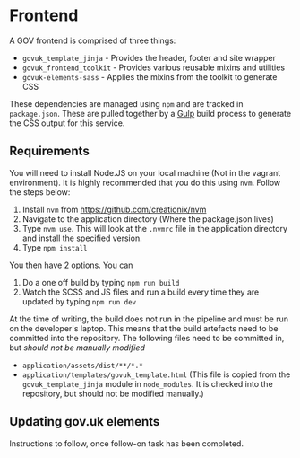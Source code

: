 # Frontend

A GOV frontend is comprised of three things:

- `govuk_template_jinja` - Provides the header, footer and site wrapper
- `govuk_frontend_toolkit` - Provides various reusable mixins and utilities
- `govuk-elements-sass` - Applies the mixins from the toolkit to generate CSS

These dependencies are managed using `npm` and are tracked in `package.json`. These are pulled together by a [Gulp](http://gulpjs.com/) build process to generate the CSS output for this service.

## Requirements

You will need to install Node.JS on your local machine (Not in the vagrant environment). It is highly recommended that you do this using `nvm`. Follow the steps below:

1) Install `nvm` from https://github.com/creationix/nvm
2) Navigate to the application directory (Where the package.json lives)
3) Type `nvm use`. This will look at the `.nvmrc` file in the application directory and install the specified version.
4) Type `npm install`

You then have 2 options. You can

1) Do a one off build by typing `npm run build`
2) Watch the SCSS and JS files and run a build every time they are updated by typing `npm run dev`

At the time of writing, the build does not run in the pipeline and must be run on the developer's laptop. This means that the build artefacts need to be committed into the repository. The following files need to be committed in, but _should not be manually modified_

- `application/assets/dist/**/*.*`
- `application/templates/govuk_template.html` (This file is copied from the `govuk_template_jinja` module in `node_modules`. It is checked into the repository, but should not be modified manually.)


## Updating gov.uk elements

Instructions to follow, once follow-on task has been completed.

